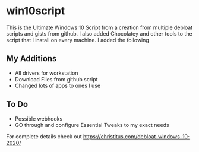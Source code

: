 # win10script
This is the Ultimate Windows 10 Script from a creation from multiple debloat scripts and gists from github. I also added Chocolatey and other tools to the script that I install on every machine.
I added the following

## My Additions

- All drivers for workstation
- Download Files from github script
- Changed lots of apps to ones I use

## To Do
- Possible webhooks
- GO through and configure Essential Tweaks to my exact needs

For complete details check out https://christitus.com/debloat-windows-10-2020/
